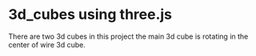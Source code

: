 # 3d_cubes using three.js
There are two 3d cubes in this project the main 3d cube is rotating in the center of wire 3d cube. 
